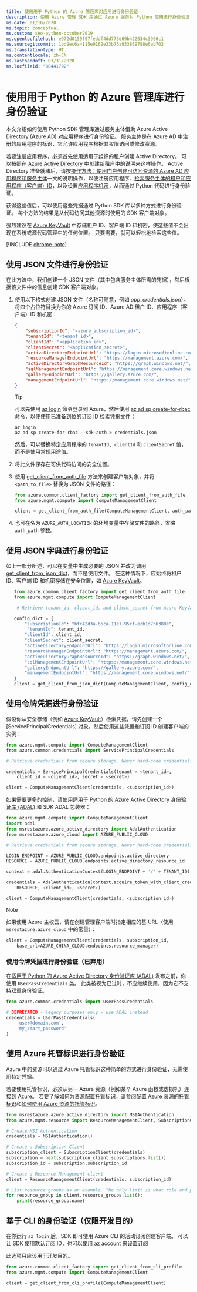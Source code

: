 ```yaml
---
title: 使用用于 Python 的 Azure 管理库对应用进行身份验证
description: 使用 Azure 管理 SDK 库通过 Azure 服务对 Python 应用进行身份验证
ms.date: 01/16/2020
ms.topic: conceptual
ms.custom: seo-python-october2019
ms.openlocfilehash: e972d0159f97feddf4dd773d69b422634c3966c1
ms.sourcegitcommit: 1bd9ec6a4115e9162e33b76a933869788e6ab702
ms.translationtype: HT
ms.contentlocale: zh-CN
ms.lasthandoff: 03/31/2020
ms.locfileid: "80441792"
---
```

# <a name="authenticate-by-using-the-azure-management-libraries-for-python"></a>使用用于 Python 的 Azure 管理库进行身份验证

本文介绍如何使用 Python SDK 管理库通过服务主体借助 Azure Active Directory (Azure AD) 对应用程序进行身份验证。 服务主体是在 Azure AD 中注册的应用程序的标识，它允许应用程序根据其权限访问或修改资源。

若要注册应用程序，必须首先使用适用于组织的租户创建 Active Directory。 可以按照[在 Azure Active Directory 中创建新租户](/azure/active-directory/fundamentals/active-directory-access-create-new-tenant)中的说明来这样操作。 Active Directory 准备就绪后，请按[操作方法：使用门户创建可访问资源的 Azure AD 应用程序和服务主体](/azure/active-directory/develop/howto-create-service-principal-portal)一文的说明操作，以便注册应用程序、[检索服务主体的租户和应用程序（客户端）ID](/azure/active-directory/develop/howto-create-service-principal-portal#get-values-for-signing-in)，以及设置[应用程序机密](/azure/active-directory/develop/howto-create-service-principal-portal#create-a-new-application-secret)，从而通过 Python 代码进行身份验证。

获得这些值后，可以使用这些凭据通过 Python SDK 库以多种方式进行身份验证。 每个方法的结果是从代码访问其他资源时使用的 SDK 客户端对象。

强烈建议在 [Azure KeyVault](/azure/key-vault/) 中存储租户 ID、客户端 ID 和机密，使这些值不会出现在系统或源代码管理中的任何位置。 只要需要，就可以轻松地检索这些值。

[!INCLUDE [chrome-note](includes/chrome-note.md)]

## <a name="authenticate-with-a-json-file"></a><a name="mgmt-auth-file"></a>使用 JSON 文件进行身份验证

在此方法中，我们创建一个 JSON 文件（其中包含服务主体所需的凭据），然后根据该文件中的信息创建 SDK 客户端对象。

1. 使用以下格式创建 JSON 文件（名称可随意，例如 *app_credentials.json*）。 将四个占位符替换为你的 Azure 订阅 ID、Azure AD 租户 ID、应用程序（客户端）ID 和机密：

    ```json
    {
        "subscriptionId": "<azure_aubscription_id>",
        "tenantId": "<tenant_id>",
        "clientId": "<application_id>",
        "clientSecret": "<application_secret>",
        "activeDirectoryEndpointUrl": "https://login.microsoftonline.com",
        "resourceManagerEndpointUrl": "https://management.azure.com/",
        "activeDirectoryGraphResourceId": "https://graph.windows.net/",
        "sqlManagementEndpointUrl": "https://management.core.windows.net:8443/",
        "galleryEndpointUrl": "https://gallery.azure.com/",
        "managementEndpointUrl": "https://management.core.windows.net/"
    }
    ```

    > [!TIP]
    > 可以先使用 [az login](/cli/azure/reference-index#az-login) 命令登录到 Azure，然后使用 [az ad sp create-for-rbac](/cli/azure/ad/sp?view=azure-cli-latest#az-ad-sp-create-for-rbac) 命令，以便使用已准备到位的订阅 ID 检索凭据文件：
    >
    > ```azurecli
    > az login
    > az ad sp create-for-rbac --sdk-auth > credentials.json
    > ```
    >
    > 然后，可以替换特定应用程序的 `tenantId`、`clientId` 和 `clientSecret` 值，而不是使用常规用途值。

1. 将此文件保存在可供代码访问的安全位置。

1. 使用 [get_client_from_auth_file](/python/api/azure-common/azure.common.client_factory?view=azure-python#get-client-from-auth-file-client-class--auth-path-none----kwargs-) 方法来创建客户端对象，并将 `<path_to_file>` 替换为 JSON 文件的路径：

    ```python
    from azure.common.client_factory import get_client_from_auth_file
    from azure.mgmt.compute import ComputeManagementClient

    client = get_client_from_auth_file(ComputeManagementClient, auth_path=<path_to_file>)
    ```

1. 也可在名为 `AZURE_AUTH_LOCATION` 的环境变量中存储文件的路径，省略 `auth_path` 参数。

## <a name="authenticate-with-a-json-dictionary"></a>使用 JSON 字典进行身份验证

如上一部分所述，可以在变量中生成必要的 JSON 并改为调用 [get_client_from_json_dict](/python/api/azure-common/azure.common.client_factory?view=azure-python#get-client-from-json-dict-client-class--config-dict----kwargs-)，而不是使用文件。 在这种情况下，应始终将租户 ID、客户端 ID 和机密存储在安全位置，如 [Azure KeyVault](/azure/key-vault/)。

```python
   from azure.common.client_factory import get_client_from_auth_file
   from azure.mgmt.compute import ComputeManagementClient

    # Retrieve tenant_id, client_id, and client_secret from Azure KeyVault

   config_dict = {
       "subscriptionId": "bfc42d3a-65ca-11e7-95cf-ecb1d756380e",
        "tenantId": tenant_id,
       "clientId": client_id,
       "clientSecret": client_secret,
       "activeDirectoryEndpointUrl": "https://login.microsoftonline.com",
       "resourceManagerEndpointUrl": "https://management.azure.com/",
       "activeDirectoryGraphResourceId": "https://graph.windows.net/",
       "sqlManagementEndpointUrl": "https://management.core.windows.net:8443/",
       "galleryEndpointUrl": "https://gallery.azure.com/",
       "managementEndpointUrl": "https://management.core.windows.net/"
   }
   client = get_client_from_json_dict(ComputeManagementClient, config_dict)
```

## <a name="authenticate-with-token-credentials"></a><a name="mgmt-auth-token"></a>使用令牌凭据进行身份验证

假设你从安全存储（例如 [Azure KeyVault](/azure/key-vault/)）检索凭据，请先创建一个 [ServicePrincipalCredentials] 对象，然后使用这些凭据和订阅 ID 创建客户端的实例：

```python
from azure.mgmt.compute import ComputeManagementClient
from azure.common.credentials import ServicePrincipalCredentials

# Retrieve credentials from secure storage. Never hard-code credentials into code.

credentials = ServicePrincipalCredentials(tenant = <tenant_id>,
    client_id = <client_id>, secret = <secret>)

client = ComputeManagementClient(credentials, <subscription_id>)
```

如果需要更多的控制，请使用[适用于 Python 的 Azure Active Directory 身份验证库 (ADAL)](https://github.com/AzureAD/azure-activedirectory-library-for-python) 和 SDK ADAL 包装器：

```python
from azure.mgmt.compute import ComputeManagementClient
import adal
from msrestazure.azure_active_directory import AdalAuthentication
from msrestazure.azure_cloud import AZURE_PUBLIC_CLOUD

# Retrieve credentials from secure storage. Never hard-code credentials into code.

LOGIN_ENDPOINT = AZURE_PUBLIC_CLOUD.endpoints.active_directory
RESOURCE = AZURE_PUBLIC_CLOUD.endpoints.active_directory_resource_id

context = adal.AuthenticationContext(LOGIN_ENDPOINT + '/' + TENANT_ID)

credentials = AdalAuthentication(context.acquire_token_with_client_credentials,
    RESOURCE, <client_id>, <secret>)

client = ComputeManagementClient(credentials, <subscription_id>)
```

> [!NOTE]
> 如果使用 Azure 主权云，请在创建管理客户端时指定相应的基 URL（使用 `msrestazure.azure_cloud` 中的常量）：
>
> ```python
> client = ComputeManagementClient(credentials, subscription_id,
>     base_url=AZURE_CHINA_CLOUD.endpoints.resource_manager)
> ```

### <a name="authenticate-with-token-credentials-deprecated"></a><a name="mgmt-auth-legacy"></a>使用令牌凭据进行身份验证（已弃用）

在[适用于 Python 的 Azure Active Directory 身份验证库 (ADAL)](https://github.com/AzureAD/azure-activedirectory-library-for-python) 发布之前，你使用 `UserPassCredentials` 类。 此类被视为已过时，不应继续使用，因为它不支持双重身份验证。

```python
from azure.common.credentials import UserPassCredentials

# DEPRECATED - legacy purposes only - use ADAL instead
credentials = UserPassCredentials(
    'user@domain.com',
    'my_smart_password'
)
```

## <a name="authenticate-with-azure-managed-identities"></a><a name="mgmt-auth-msi"></a>使用 Azure 托管标识进行身份验证

Azure 中的资源可以通过 Azure 托管标识这种简单的方式进行身份验证，无需使用特定凭据。

若要使用托管标识，必须从另一 Azure 资源（例如某个 Azure 函数或虚拟机）连接到 Azure。 若要了解如何为资源配置托管标识，请参阅[配置 Azure 资源的托管标识](/azure/active-directory/managed-identities-azure-resources/qs-configure-cli-windows-vm)和[如何使用 Azure 资源的托管标识](/azure/active-directory/managed-identities-azure-resources/how-to-use-vm-sign-in)。

```python
from msrestazure.azure_active_directory import MSIAuthentication
from azure.mgmt.resource import ResourceManagementClient, SubscriptionClient

# Create MSI Authentication
credentials = MSIAuthentication()

# Create a Subscription Client
subscription_client = SubscriptionClient(credentials)
subscription = next(subscription_client.subscriptions.list())
subscription_id = subscription.subscription_id

# Create a Resource Management client
client = ResourceManagementClient(credentials, subscription_id)

# List resource groups as an example. The only limit is what role and policy are assigned to this MSI token.
for resource_group in client.resource_groups.list():
    print(resource_group.name)
```

## <a name="cli-based-authentication-development-purposes-only"></a><a name="mgmt-auth-cli"></a>基于 CLI 的身份验证（仅限开发目的）

在你运行 `az login` 后，SDK 即可使用 Azure CLI 的活动订阅创建客户端。 可以让 SDK 使用默认订阅 ID，也可以使用 [az account](https://docs.microsoft.com/cli/azure/manage-azure-subscriptions-azure-cli) 来设置订阅

此选项只应该用于开发目的。

```python
from azure.common.client_factory import get_client_from_cli_profile
from azure.mgmt.compute import ComputeManagementClient

client = get_client_from_cli_profile(ComputeManagementClient)
```
